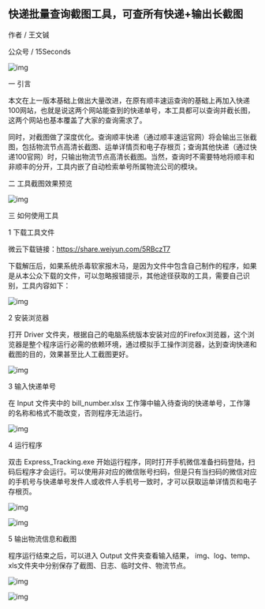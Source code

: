 
## 快递批量查询截图工具，可查所有快递+输出长截图

作者 / 王文铖

公众号 / 15Seconds

![img](https://tva2.sinaimg.cn/large/005PdFYUly1g60mx2dfo8j31go0o748r.jpg)

一 引言

本文在上一版本基础上做出大量改进，在原有顺丰速运查询的基础上再加入快递100网站，也就是说这两个网站能查到的快递单号，本工具都可以查询并截长图，这两个网站也基本覆盖了大家的查询需求了。

同时，对截图做了深度优化。查询顺丰快递（通过顺丰速运官网）将会输出三张截图，包括物流节点高清长截图、运单详情页和电子存根页；查询其他快递（通过快递100官网）时，只输出物流节点高清长截图。当然，查询时不需要特地将顺丰和非顺丰的分开，工具内嵌了自动检索单号所属物流公司的模块。

二 工具截图效果预览

![img](https://tva2.sinaimg.cn/large/005PdFYUly1g61d2cvwyrj30jq06xq3y.jpg)

三 如何使用工具

1 下载工具文件

微云下载链接：https://share.weiyun.com/5RBczT7

下载解压后，如果系统杀毒软家报木马，是因为文件中包含自己制作的程序，如果是从本公众下载的文件，可以忽略报错提示，其他途径获取的工具，需要自己识别，工具内容如下：

![img](https://tva2.sinaimg.cn/large/005PdFYUly1g61d7cyyjmj30h30blaaa.jpg)

2 安装浏览器

打开 Driver 文件夹，根据自己的电脑系统版本安装对应的Firefox浏览器，这个浏览器是整个程序运行必需的依赖环境，通过模拟手工操作浏览器，达到查询快递和截图的目的，效果甚至比人工截图更好。

![img](https://tva2.sinaimg.cn/large/005PdFYUly1g60mfk8vi1j30mo05q74p.jpg)

3 输入快递单号

在 Input 文件夹中的 bill_number.xlsx 工作簿中输入待查询的快递单号，工作簿的名称和格式不能改变，否则程序无法运行。

![img](https://tva2.sinaimg.cn/large/005PdFYUly1g60mg1my64j30kf03k0sr.jpg)

4 运行程序

双击 Express_Tracking.exe 开始运行程序，同时打开手机微信准备扫码登陆，扫码后程序才会运行。可以使用非对应的微信账号扫码，但是只有当扫码的微信对应的手机号与快递单号发件人或收件人手机号一致时，才可以获取运单详情页和电子存根页。

![img](https://tva2.sinaimg.cn/large/005PdFYUly1g60mmj16b1j30ks08bjry.jpg)

![img](https://tva2.sinaimg.cn/large/005PdFYUly1g61dq3ma78j30hq0dawg3.jpg)

5 输出物流信息和截图

程序运行结束之后，可以进入 Output 文件夹查看输入结果， img、log、temp、xls文件夹中分别保存了截图、日志、临时文件、物流节点。

![img](https://tva2.sinaimg.cn/large/005PdFYUly1g60mgndfdej30kn05dmxc.jpg)

![img](https://tva2.sinaimg.cn/large/005PdFYUly1g60mlh1ixjj30l704dglq.jpg)
